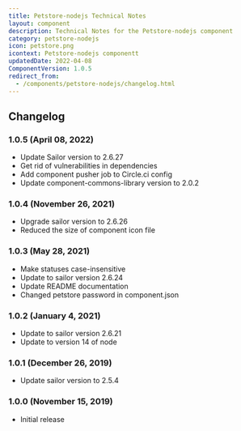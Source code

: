 ```yaml
---
title: Petstore-nodejs Technical Notes
layout: component
description: Technical Notes for the Petstore-nodejs component
category: petstore-nodejs
icon: petstore.png
icontext: Petstore-nodejs componentt
updatedDate: 2022-04-08
ComponentVersion: 1.0.5
redirect_from:
  - /components/petstore-nodejs/changelog.html
---
```


## Changelog

### 1.0.5 (April 08, 2022)

* Update Sailor version to 2.6.27
* Get rid of vulnerabilities in dependencies
* Add component pusher job to Circle.ci config
* Update component-commons-library version to 2.0.2

### 1.0.4 (November 26, 2021)

* Upgrade sailor version to 2.6.26
* Reduced the size of component icon file

### 1.0.3 (May 28, 2021)

* Make statuses case-insensitive
* Update to sailor version 2.6.24
* Update README documentation
* Changed petstore password in component.json

### 1.0.2 (January 4, 2021)

* Update to sailor version 2.6.21
* Update to version 14 of node

### 1.0.1 (December 26, 2019)

* Update sailor version to 2.5.4

### 1.0.0 (November 15, 2019)

* Initial release
